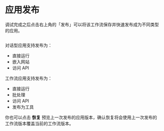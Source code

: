 # 应用发布

调试完成之后点击右上角的「发布」可以将该工作流保存并快速发布成为不同类型的应用。

<figure><img src="https://assets-docs.dify.ai/img/zh_CN/workflow/f8fb533bfc488d3eab087b9aa47280da.webp" alt=""><figcaption></figcaption></figure>

对话型应用支持发布为：

* 直接运行
* 嵌入网站
* 访问 API

工作流应用支持发布为：

* 直接运行
* 批处理
* 访问 API
* 发布为工具

你也可以点击 **恢复** 预览上一次发布的应用版本，确认恢复将会使用上一次发布的工作流版本覆盖当前的工作流版本。

